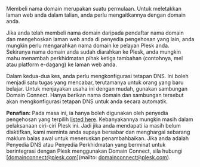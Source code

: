 Membeli nama domain merupakan suatu permulaan. Untuk meletakkan laman web anda dalam talian, anda perlu mengaitkannya dengan domain anda.

Jika anda telah membeli nama domain daripada pendaftar nama domain dan mengehoskan laman web anda di penyedia pengehosan yang lain, anda mungkin perlu mengarahkan nama domain ke pelayan Plesk anda. Sekiranya nama domain anda sudah diarahkan ke Plesk, anda mungkin mahu menambah perkhidmatan pihak ketiga tambahan (contohnya, mel atau platform e-dagang) ke laman web anda.  

Dalam kedua-dua kes, anda perlu mengkonfigurasi tetapan DNS. Ini boleh menjadi satu tugas yang mencabar, terutamanya untuk orang yang baru belajar. Untuk menjayakan usaha ini dengan mudah, gunakan sambungan Domain Connect. Hanya berikan nama domain dan sambungan tersebut akan mengkonfigurasi tetapan DNS untuk anda secara automatik.

**Penafian:** Pada masa ini, ia hanya boleh digunakan oleh penyedia pengehosan yang terpilih [listed here](https://www.domainconnect.org). Kebanyakannya mungkin masih dalam pelaksanaan ciri-ciri Plesk ini. Jadi jika anda mendapati ia masih belum diaktifkan, kami meminta anda supaya bersabar dan menghargai sebarang maklum balas awal untuk meneruskan penambahbaikan. Jika anda adalah Penyedia DNS atau Penyedia Perkhidmatan yang berminat untuk berintegrasi dengan Plesk menggunakan Domain Connect, sila hubungi [domainconnect@plesk.com](mailto: domainconnect@plesk.com).